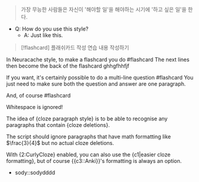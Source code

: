 > 가장 무능한 사람들은 자신이 '해야할 일'을 해야하는 시기에 '하고 싶은 일'을 한다. 






- Q: How do you use this style?
	- A: Just like this.
<!--ID: 1684102824639-->





>[!flashcard] 플래쉬카드 작성 연습
> 내용 작성하기 
<!--ID: 1684102824629-->






In Neuracache style, to make a flashcard you do #flashcard
The next lines then become the back of the flashcard
ghhgfhhfjf
<!--ID: 1684103247501-->



If you want, it's certainly possible to
do a multi-line question #flashcard
You just need to make sure both
the question and answer are one paragraph.
<!--ID: 1684103247509-->




And, of course #flashcard


Whitespace is ignored!




The idea of {cloze paragraph style} is to be able to recognise any paragraphs that contain {cloze deletions}.
<!--ID: 1684103007305-->




The script should ignore paragraphs that have math formatting like $\frac{3}{4}$ but no actual cloze deletions.



With {2:CurlyCloze} enabled, you can also use the {c1|easier cloze formatting},
but of course {{c3::Anki}}'s formatting is always an option.
<!--ID: 1684103007324-->





- sody::sodydddd
<!--ID: 1684103247487-->


